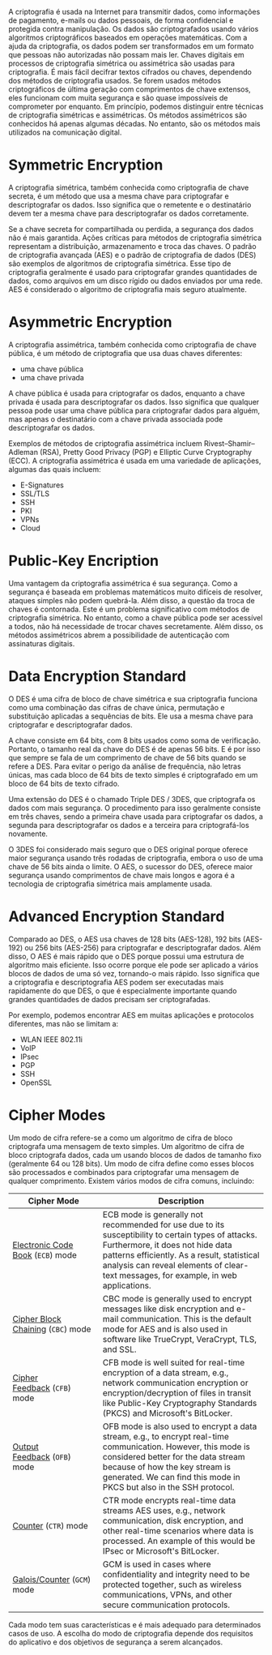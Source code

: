 
A criptografia é usada na Internet para transmitir dados, como informações de pagamento, e-mails ou dados pessoais, de forma confidencial e protegida contra manipulação. Os dados são criptografados usando vários algoritmos criptográficos baseados em operações matemáticas. Com a ajuda da criptografia, os dados podem ser transformados em um formato que pessoas não autorizadas não possam mais ler. Chaves digitais em processos de criptografia simétrica ou assimétrica são usadas para criptografia. É mais fácil decifrar textos cifrados ou chaves, dependendo dos métodos de criptografia usados. Se forem usados ​​métodos criptográficos de última geração com comprimentos de chave extensos, eles funcionam com muita segurança e são quase impossíveis de comprometer por enquanto. Em princípio, podemos distinguir entre técnicas de criptografia simétricas e assimétricas. Os métodos assimétricos são conhecidos há apenas algumas décadas. No entanto, são os métodos mais utilizados na comunicação digital.

# Symmetric Encryption

A criptografia simétrica, também conhecida como criptografia de chave secreta, é um método que usa a mesma chave para criptografar e descriptografar os dados. Isso significa que o remetente e o destinatário devem ter a mesma chave para descriptografar os dados corretamente.

Se a chave secreta for compartilhada ou perdida, a segurança dos dados não é mais garantida. Ações críticas para métodos de criptografia simétrica representam a distribuição, armazenamento e troca das chaves. O padrão de criptografia avançada (AES) e o padrão de criptografia de dados (DES) são exemplos de algoritmos de criptografia simétrica. Esse tipo de criptografia geralmente é usado para criptografar grandes quantidades de dados, como arquivos em um disco rígido ou dados enviados por uma rede. AES é considerado o algoritmo de criptografia mais seguro atualmente.

# Asymmetric Encryption

A criptografia assimétrica, também conhecida como criptografia de chave pública, é um método de criptografia que usa duas chaves diferentes:
- uma chave pública
- uma chave privada

A chave pública é usada para criptografar os dados, enquanto a chave privada é usada para descriptografar os dados. Isso significa que qualquer pessoa pode usar uma chave pública para criptografar dados para alguém, mas apenas o destinatário com a chave privada associada pode descriptografar os dados.

Exemplos de métodos de criptografia assimétrica incluem Rivest–Shamir–Adleman (RSA), Pretty Good Privacy (PGP) e Elliptic Curve Cryptography (ECC). A criptografia assimétrica é usada em uma variedade de aplicações, algumas das quais incluem:

- E-Signatures
- SSL/TLS
- SSH
- PKI
- VPNs
- Cloud

# Public-Key Encription

Uma vantagem da criptografia assimétrica é sua segurança. Como a segurança é baseada em problemas matemáticos muito difíceis de resolver, ataques simples não podem quebrá-la. Além disso, a questão da troca de chaves é contornada. Este é um problema significativo com métodos de criptografia simétrica. No entanto, como a chave pública pode ser acessível a todos, não há necessidade de trocar chaves secretamente. Além disso, os métodos assimétricos abrem a possibilidade de autenticação com assinaturas digitais.

# Data Encryption Standard

O DES é uma cifra de bloco de chave simétrica e sua criptografia funciona como uma combinação das cifras de chave única, permutação e substituição aplicadas a sequências de bits. Ele usa a mesma chave para criptografar e descriptografar dados.

A chave consiste em 64 bits, com 8 bits usados ​​como soma de verificação. Portanto, o tamanho real da chave do DES é de apenas 56 bits. E é por isso que sempre se fala de um comprimento de chave de 56 bits quando se refere a DES. Para evitar o perigo da análise de frequência, não letras únicas, mas cada bloco de 64 bits de texto simples é criptografado em um bloco de 64 bits de texto cifrado.

Uma extensão do DES é o chamado Triple DES / 3DES, que criptografa os dados com mais segurança. O procedimento para isso geralmente consiste em três chaves, sendo a primeira chave usada para criptografar os dados, a segunda para descriptografar os dados e a terceira para criptografá-los novamente.

O 3DES foi considerado mais seguro que o DES original porque oferece maior segurança usando três rodadas de criptografia, embora o uso de uma chave de 56 bits ainda o limite. O AES, o sucessor do DES, oferece maior segurança usando comprimentos de chave mais longos e agora é a tecnologia de criptografia simétrica mais amplamente usada.

# Advanced Encryption Standard

Comparado ao DES, o AES usa chaves de 128 bits (AES-128), 192 bits (AES-192) ou 256 bits (AES-256) para criptografar e descriptografar dados. Além disso, O AES é mais rápido que o DES porque possui uma estrutura de algoritmo mais eficiente. Isso ocorre porque ele pode ser aplicado a vários blocos de dados de uma só vez, tornando-o mais rápido. Isso significa que a criptografia e descriptografia AES podem ser executadas mais rapidamente do que DES, o que é especialmente importante quando grandes quantidades de dados precisam ser criptografadas.

Por exemplo, podemos encontrar AES em muitas aplicações e protocolos diferentes, mas não se limitam a:
- WLAN IEEE 802.11i
- VoIP
- IPsec
- PGP
- SSH
- OpenSSL

# Cipher Modes

Um modo de cifra refere-se a como um algoritmo de cifra de bloco criptografa uma mensagem de texto simples. Um algoritmo de cifra de bloco criptografa dados, cada um usando blocos de dados de tamanho fixo (geralmente 64 ou 128 bits). Um modo de cifra define como esses blocos são processados ​​e combinados para criptografar uma mensagem de qualquer comprimento. Existem vários modos de cifra comuns, incluindo:

|**Cipher Mode**|**Description**|
|---|---|
|[Electronic Code Book](https://en.wikipedia.org/wiki/Block_cipher_mode_of_operation) (`ECB`) mode|ECB mode is generally not recommended for use due to its susceptibility to certain types of attacks. Furthermore, it does not hide data patterns efficiently. As a result, statistical analysis can reveal elements of clear-text messages, for example, in web applications.|
|[Cipher Block Chaining](https://en.wikipedia.org/wiki/Block_cipher_mode_of_operation#CBC) (`CBC`) mode|CBC mode is generally used to encrypt messages like disk encryption and e-mail communication. This is the default mode for AES and is also used in software like TrueCrypt, VeraCrypt, TLS, and SSL.|
|[Cipher Feedback](https://en.wikipedia.org/wiki/Block_cipher_mode_of_operation#Cipher_feedback_(CFB)) (`CFB`) mode|CFB mode is well suited for real-time encryption of a data stream, e.g., network communication encryption or encryption/decryption of files in transit like Public-Key Cryptography Standards (PKCS) and Microsoft's BitLocker.|
|[Output Feedback](https://en.wikipedia.org/wiki/Block_cipher_mode_of_operation#OFB) (`OFB`) mode|OFB mode is also used to encrypt a data stream, e.g., to encrypt real-time communication. However, this mode is considered better for the data stream because of how the key stream is generated. We can find this mode in PKCS but also in the SSH protocol.|
|[Counter](https://en.wikipedia.org/wiki/Block_cipher_mode_of_operation#CTR) (`CTR`) mode|CTR mode encrypts real-time data streams AES uses, e.g., network communication, disk encryption, and other real-time scenarios where data is processed. An example of this would be IPsec or Microsoft's BitLocker.|
|[Galois/Counter](https://en.wikipedia.org/wiki/Galois/Counter_Mode) (`GCM`) mode|GCM is used in cases where confidentiality and integrity need to be protected together, such as wireless communications, VPNs, and other secure communication protocols.|

Cada modo tem suas características e é mais adequado para determinados casos de uso. A escolha do modo de criptografia depende dos requisitos do aplicativo e dos objetivos de segurança a serem alcançados. 